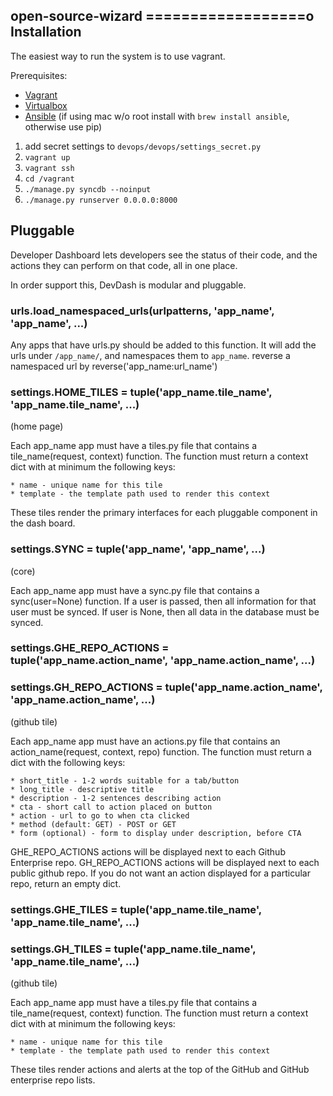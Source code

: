 open-source-wizard
==================o
Installation
------------
The easiest way to run the system is to use vagrant.

Prerequisites:
  * [Vagrant](https://www.vagrantup.com/)
  * [Virtualbox](https://www.vagrantup.com/)
  * [Ansible](http://www.ansible.com/) (if using mac w/o root install with `brew install ansible`, otherwise use pip)

1. add secret settings to `devops/devops/settings_secret.py`
1. `vagrant up`
1. `vagrant ssh`
1. `cd /vagrant`
1. `./manage.py syncdb --noinput`
1. `./manage.py runserver 0.0.0.0:8000`

Pluggable
---------
Developer Dashboard lets developers see the status of their code,
and the actions they can perform on that code, all in one place.

In order support this, DevDash is modular and pluggable.

### urls.load_namespaced_urls(urlpatterns, 'app_name', 'app_name', ...)
Any apps that have urls.py should be added to this function. 
It will add the urls under `/app_name/`, and namespaces them to `app_name`.
reverse a namespaced url by reverse('app_name:url_name')

### settings.HOME_TILES = tuple('app_name.tile_name', 'app_name.tile_name', ...)
(home page)

Each app_name app must have a tiles.py file that contains a tile_name(request, context) function.
The function must return a context dict with at minimum the following keys:

    * name - unique name for this tile
    * template - the template path used to render this context

These tiles render the primary interfaces for each pluggable component in the dash board.

### settings.SYNC = tuple('app_name', 'app_name', ...)
(core)

Each app_name app must have a sync.py file that contains a sync(user=None) function. 
If a user is passed, then all information for that user must be synced.
If user is None, then all data in the database must be synced.

### settings.GHE_REPO_ACTIONS = tuple('app_name.action_name', 'app_name.action_name', ...)
### settings.GH_REPO_ACTIONS = tuple('app_name.action_name', 'app_name.action_name', ...)
(github tile)

Each app_name app must have an actions.py file that contains an action_name(request, context, repo) function.
The function must return a dict with the following keys:

    * short_title - 1-2 words suitable for a tab/button
    * long_title - descriptive title
    * description - 1-2 sentences describing action
    * cta - short call to action placed on button 
    * action - url to go to when cta clicked
    * method (default: GET) - POST or GET
    * form (optional) - form to display under description, before CTA

GHE_REPO_ACTIONS actions will be displayed next to each Github Enterprise repo.
GH_REPO_ACTIONS actions will be displayed next to each public github repo.
If you do not want an action displayed for a particular repo, return an empty dict.

### settings.GHE_TILES = tuple('app_name.tile_name', 'app_name.tile_name', ...)
### settings.GH_TILES = tuple('app_name.tile_name', 'app_name.tile_name', ...)
(github tile)

Each app_name app must have a tiles.py file that contains a tile_name(request, context) function.
The function must return a context dict with at minimum the following keys:

    * name - unique name for this tile
    * template - the template path used to render this context

These tiles render actions and alerts at the top of the GitHub and GitHub enterprise repo lists.

